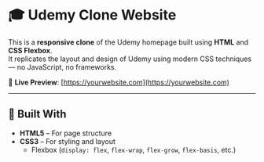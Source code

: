 # 🎓 Udemy Clone Website

This is a **responsive clone** of the Udemy homepage built using **HTML** and **CSS Flexbox**.  
It replicates the layout and design of Udemy using modern CSS techniques — no JavaScript, no frameworks.

🔗 **Live Preview**: [https://yourwebsite.com](https://yourwebsite.com)

---

## 🧰 Built With

- **HTML5** – For page structure  
- **CSS3** – For styling and layout  
  - Flexbox (`display: flex`, `flex-wrap`, `flex-grow`, `flex-basis`, etc.)

